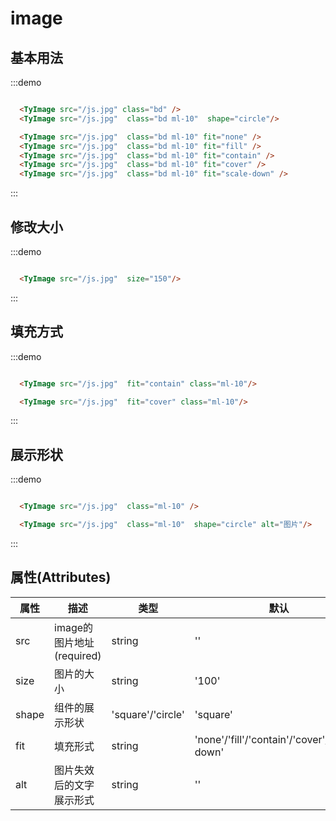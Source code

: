# image

## 基本用法
:::demo
```html

  <TyImage src="/js.jpg" class="bd" />
  <TyImage src="/js.jpg"  class="bd ml-10"  shape="circle"/>

  <TyImage src="/js.jpg"  class="bd ml-10" fit="none" />
  <TyImage src="/js.jpg"  class="bd ml-10" fit="fill" />
  <TyImage src="/js.jpg"  class="bd ml-10" fit="contain" />
  <TyImage src="/js.jpg"  class="bd ml-10" fit="cover" />
  <TyImage src="/js.jpg"  class="bd ml-10" fit="scale-down" />

```
:::

## 修改大小
:::demo
```html

  <TyImage src="/js.jpg"  size="150"/>
```
:::

## 填充方式
:::demo
```html

  <TyImage src="/js.jpg"  fit="contain" class="ml-10"/>

  <TyImage src="/js.jpg"  fit="cover" class="ml-10"/>
```
:::

## 展示形状
:::demo
```html

  <TyImage src="/js.jpg"  class="ml-10" />

  <TyImage src="/js.jpg"  class="ml-10"  shape="circle" alt="图片"/>
```
:::

## 属性(Attributes)
| 属性      | 描述    | 类型      | 默认       | 
|----- |----- |----- |----- |
| src     | image的图片地址(required)  | string  | '' |
| size     | 图片的大小  | string  | '100' |
| shape     | 组件的展示形状  |  'square'/'circle' | 'square' |
| fit     | 填充形式 | string  | 'none'/'fill'/'contain'/'cover'/'scale-down' |
| alt     | 图片失效后的文字展示形式 | string  | '' |